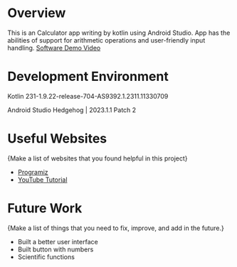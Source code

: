 # Overview

This is an Calculator app writing by kotlin using Android Studio. App has the abilities of support for arithmetic operations and user-friendly input handling.
[Software Demo Video](https://youtu.be/yGu_cv-ckSs?si=_VB9GFJF3IBjtzpN)

# Development Environment

Kotlin 231-1.9.22-release-704-AS9392.1.2311.11330709

Android Studio Hedgehog | 2023.1.1 Patch 2

# Useful Websites

{Make a list of websites that you found helpful in this project}

- [Programiz](https://www.programiz.com/kotlin-programming)
- [YouTube Tutorial](https://www.youtube.com/watch?v=2hSHgungOKI)

# Future Work

{Make a list of things that you need to fix, improve, and add in the future.}

- Built a better user interface
- Built button with numbers
- Scientific functions
